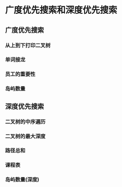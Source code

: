 # 广度优先搜索和深度优先搜索

## 广度优先搜索

### 从上到下打印二叉树

### 单词接龙

### 员工的重要性

### 岛屿数量

## 深度优先搜索

### 二叉树的中序遍历

### 二叉树的最大深度

### 路径总和

### 课程表

### 岛屿数量(深度)
